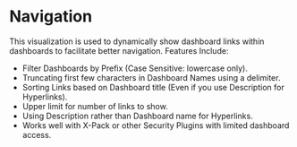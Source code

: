 # Navigation
This visualization is used to dynamically show dashboard links within dashboards to facilitate better navigation.
Features Include:
- Filter Dashboards by Prefix (Case Sensitive: lowercase only).
- Truncating first few characters in Dashboard Names using a delimiter.
- Sorting Links based on Dashboard title (Even if you use Description for Hyperlinks).
- Upper limit for number of links to show.
- Using Description rather than Dashboard name for Hyperlinks.
- Works well with X-Pack or other Security Plugins with limited dashboard access.